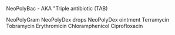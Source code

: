 NeoPolyBac - AKA "Triple antibiotic (TAB) 

NeoPolyGram
NeoPolyDex drops
NeoPolyDex ointment
Terramycin
Tobramycin
Erythromicin
Chloramphenicol
Ciprofloxacin